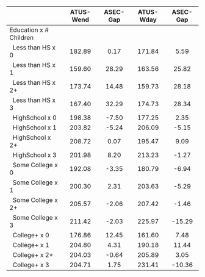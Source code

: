 
|                      |    ATUS-Wend |     ASEC-Gap |    ATUS-Wday |     ASEC-Gap |
| -------------------- | :----------: | :----------: | :----------: | :----------: |
| Education x # Children |              |              |              |              |
| &nbsp;&nbsp;Less than HS x 0 |       182.89 |         0.17 |       171.84 |         5.59 |
| &nbsp;&nbsp;Less than HS x 1 |       159.60 |        28.29 |       163.56 |        25.82 |
| &nbsp;&nbsp;Less than HS x 2+ |       173.74 |        14.48 |       159.73 |        28.18 |
| &nbsp;&nbsp;Less than HS x 3 |       167.40 |        32.29 |       174.73 |        28.34 |
| &nbsp;&nbsp;HighSchool x 0 |       198.38 |        -7.50 |       177.25 |         2.35 |
| &nbsp;&nbsp;HighSchool x 1 |       203.82 |        -5.24 |       206.09 |        -5.15 |
| &nbsp;&nbsp;HighSchool x 2+ |       208.72 |         0.07 |       195.47 |         9.09 |
| &nbsp;&nbsp;HighSchool x 3 |       201.98 |         8.20 |       213.23 |        -1.27 |
| &nbsp;&nbsp;Some College x 0 |       192.08 |        -3.35 |       180.79 |        -6.94 |
| &nbsp;&nbsp;Some College x 1 |       200.30 |         2.31 |       203.63 |        -5.29 |
| &nbsp;&nbsp;Some College x 2+ |       205.57 |        -2.06 |       207.42 |        -1.46 |
| &nbsp;&nbsp;Some College x 3 |       211.42 |        -2.03 |       225.97 |       -15.29 |
| &nbsp;&nbsp;College+ x 0 |       176.86 |        12.45 |       161.60 |         7.48 |
| &nbsp;&nbsp;College+ x 1 |       204.80 |         4.31 |       190.18 |        11.44 |
| &nbsp;&nbsp;College+ x 2+ |       204.03 |        -0.64 |       205.89 |         3.05 |
| &nbsp;&nbsp;College+ x 3 |       204.71 |         1.75 |       231.41 |       -10.36 |

